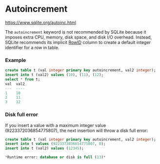# Autoincrement

https://www.sqlite.org/autoinc.html

The `autoincrement` keyword is not recommended by SQLite because it imposes extra CPU, memory, disk space, and disk I/O overhead. Instead, SQLite recommends its implicit [RowID](RowID.md) column to create a default integer identifier for a row in table.

### Example
```sql
create table t (val integer primary key autoincrement, val2 integer);
insert into t (val2) values (10), (11), (12);
select * from t;
val  val2
---  ----
1    10
2    11
3    12
```

### Disk full error
If you insert a value with a maximum integer value (9223372036854775807), the next insertion will throw a disk full error:

```sql
create table t (val integer primary key autoincrement, val2 integer);
insert into t values (9223372036854775807, 0);
insert into t (val2) values (12345);

*Runtime error: database or disk is full (13)*
```